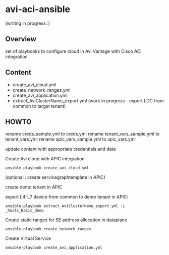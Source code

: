 # avi-aci-ansible
(writing in progress :)

## Overview
set of playbooks to configure cloud in Avi Vantage with Cisco ACI integration

## Content

- create_avi_cloud.yml
- create_network_ranges.yml
- create_avi_application.yml
- extract_AviClusterName_export.yml (work in progress - export LDC from common to target tenant)


## HOWTO

rename creds_sample.yml to creds.yml
rename tenant_vars_sample.yml to tenant_vars.yml
rename apic_vars_sample.yml to apic_vars.yml

update content with appropriate credentials and data

Create Avi cloud with APIC integration

```
ansible-playbook create_avi_cloud.yml
```

(optional : create servicegraphtemplate in APIC)

create demo tenant in APIC

export L4-L7 device from common to demo tenant in APIC:

```
ansible-playbook extract_AviClusterName_export.yml -i _hosts_Basic_demo
```


Create static ranges for SE address allocation in dataplane 
```
ansible-playbook create_network_ranges
```


Create Virtual Service
```
ansible-playbook create_avi_application.yml
```
